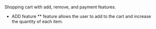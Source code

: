 Shopping cart with add, remove, and payment features.
* ADD feature
** feature allows the user to add to the cart and increase the quantity of each item.
  

